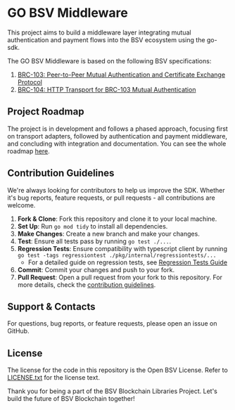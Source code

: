# GO BSV Middleware

This project aims to build a middleware layer integrating mutual authentication and payment flows into the BSV ecosystem using the go-sdk.

The GO BSV Middleware is based on the following BSV specifications:
1. [BRC-103: Peer-to-Peer Mutual Authentication and Certificate Exchange Protocol](https://github.com/bitcoin-sv/BRCs/blob/master/peer-to-peer/0103.md)
2. [BRC-104: HTTP Transport for BRC-103 Mutual Authentication](https://github.com/bitcoin-sv/BRCs/blob/master/peer-to-peer/0104.md)

## Project Roadmap

The project is in development and follows a phased approach, focusing first on transport adapters, followed by authentication and payment middleware, and concluding with integration and documentation.
You can see the whole roadmap [here](./ROADMAP.md).

## Contribution Guidelines

We're always looking for contributors to help us improve the SDK. Whether it's bug reports, feature requests, or pull requests - all contributions are welcome.

1. **Fork & Clone**: Fork this repository and clone it to your local machine.
2. **Set Up**: Run `go mod tidy` to install all dependencies.
3. **Make Changes**: Create a new branch and make your changes.
4. **Test**: Ensure all tests pass by running `go test ./...`.
5. **Regression Tests**: Ensure compatibility with typescript client by running
   `go test -tags regressiontest ./pkg/internal/regressiontests/...`
   * For a detailed guide on regression tests, see [Regression Tests Guide](./pkg/internal/regressiontests/README.md)
6. **Commit**: Commit your changes and push to your fork.
7. **Pull Request**: Open a pull request from your fork to this repository.
   For more details, check the [contribution guidelines](./CONTRIBUTING.md).

## Support & Contacts

For questions, bug reports, or feature requests, please open an issue on GitHub.

## License

The license for the code in this repository is the Open BSV License. Refer to [LICENSE.txt](./LICENSE) for the license text.

Thank you for being a part of the BSV Blockchain Libraries Project. Let's build the future of BSV Blockchain together!
